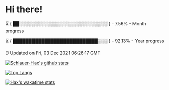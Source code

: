 # Hi there!

⏳ { ██░░░░░░░░░░░░░░░░░░░░░░░░░░░░ } - 7.56% - Month progress

⏳ { ███████████████████████████░░░ } - 92.13% - Year progress

⏰ Updated on Fri, 03 Dec 2021 06:26:17 GMT


[![Schlauer-Hax's github stats](https://github-readme-stats.vercel.app/api?username=Schlauer-Hax&show_icons=true&theme=dark&count_private=true)](https://github.com/Schlauer-Hax)


[![Top Langs](https://github-readme-stats.vercel.app/api/top-langs/?username=Schlauer-Hax&layout=compact&theme=dark)](https://github.com/Schlauer-Hax?tab=repositories)


[![Hax's wakatime stats](https://github-readme-stats.vercel.app/api/wakatime?username=Hax&theme=dark)](https://wakatime.com/@Hax)

